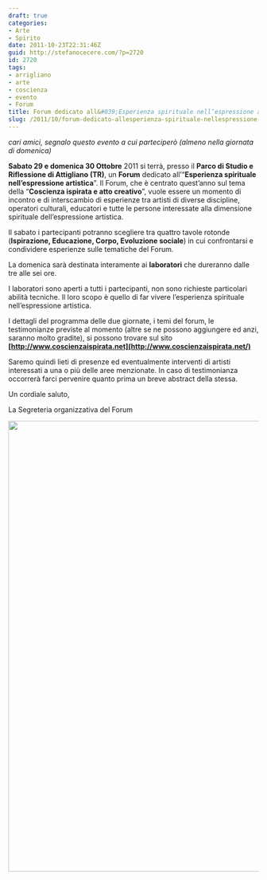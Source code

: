 ```yaml
---
draft: true
categories:
- Arte
- Spirito
date: 2011-10-23T22:31:46Z
guid: http://stefanocecere.com/?p=2720
id: 2720
tags:
- arrigliano
- arte
- coscienza
- evento
- Forum
title: Forum dedicato all&#039;Esperienza spirituale nell’espressione artistica
slug: /2011/10/forum-dedicato-allesperienza-spirituale-nellespressione-artistica/
---
```


_cari amici, segnalo questo evento a cui parteciperò (almeno nella giornata di domenica)_

**Sabato 29 e domenica 30 Ottobre** 2011 si terrà, presso il **Parco di Studio e Riflessione di Attigliano (TR)**, un **Forum** dedicato all’“**Esperienza spirituale nell’espressione artistica**”. Il Forum, che è centrato quest’anno sul tema della “**Coscienza ispirata e atto creativo**”, vuole essere un momento di incontro e di interscambio di esperienze tra artisti di diverse discipline, operatori culturali, educatori e tutte le persone interessate alla dimensione spirituale dell’espressione artistica.

Il sabato i partecipanti potranno scegliere tra quattro tavole rotonde (**Ispirazione, Educazione, Corpo, Evoluzione sociale**) in cui confrontarsi e condividere esperienze sulle tematiche del Forum.

La domenica sarà destinata interamente ai **laboratori** che dureranno dalle tre alle sei ore.

I laboratori sono aperti a tutti i partecipanti, non sono richieste particolari abilità tecniche. Il loro scopo è quello di far vivere l’esperienza spirituale nell’espressione artistica.

I dettagli del programma delle due giornate, i temi del forum, le testimonianze previste al momento (altre se ne possono aggiungere ed anzi, saranno molto gradite), si possono trovare sul sito **[http://www.coscienzaispirata.net](http://www.coscienzaispirata.net/)**

Saremo quindi lieti di presenze ed eventualmente interventi di artisti interessati a una o più delle aree menzionate. In caso di testimonianza occorrerà farci pervenire quanto prima un breve abstract della stessa.

Un cordiale saluto,
  
La Segreteria organizzativa del Forum

<img class="aligncenter size-large wp-image-2721" title="Invito_Forum_Arte" src="http://stefanocecere.com/wp-content/uploads/sites/3/2011/10/Invito_Forum_Arte-724x1024.jpg" alt="" width="640" height="905" srcset="http://stefanocecere.com/wp-content/uploads/sites/3/2011/10/Invito_Forum_Arte-724x1024.jpg 724w, http://stefanocecere.com/wp-content/uploads/sites/3/2011/10/Invito_Forum_Arte-212x300.jpg 212w, http://stefanocecere.com/wp-content/uploads/sites/3/2011/10/Invito_Forum_Arte.jpg 1000w" sizes="(max-width: 640px) 100vw, 640px" />